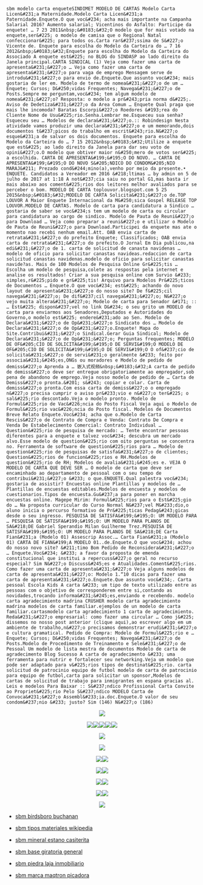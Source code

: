 
```
sbm modelo carta enqueteSINDIMET MODELO DE CARTAS Modelo Carta Licen&#231;a Maternidade.Modelo Carta Licen&#231;a Paternidade.Enquete.O que voc&#234; acha mais importante na Campanha Salarial 2016? Aumento salarial; Vicentinos do Asfalto: Participe da enquete! … 7 23 2011&nbsp;&#0183;&#32;O modelo que for mais votado na enquete,ser&#225; o modelo de camisa que o Regional Natal confeccionar&#225; para todos os.Carta rar&#237;ssima de S&#227;o Vicente de. Enquete para escolha do Modelo da Carteira do … 7 16 2012&nbsp;&#0183;&#32;Enquete para escolha do Modelo da Carteira do Associado A enquete est&#225; no BLOG do SINDASP ao lado direito da Janela principal.CARTA SINDICAL (1) Veja como fazer uma carta de apresenta&#231;&#227;o … Veja como fazer uma carta de apresenta&#231;&#227;o para vaga de emprego Mensagem serve de introdu&#231;&#227;o para envio de.Enquete.Que assunto voc&#234; mais gostaria de ler em. Modelo de termo de nomea&#231;&#227;o de um … Enquete; Cursos; D&#250;vidas Frequentes; Navega&#231;&#227;o de Posts.Sempre me perguntam,voc&#234; tem algum modelo de nomea&#231;&#227;o? Resposta: o modelo a pr&#243;pria norma d&#225;. Aviso de Dedetiza&#231;&#227;o da Area Comum … Enquete Qual praga que mais lhe incomoda? Baratas Escorpi&#227;o Roedores &#193;rea do Cliente Nome de Usu&#225;rio.Senha.Lembrar me.Esqueceu sua senha? Esqueceu seu … Modelos de declara&#231;&#227;o.:: Robindesign Nesta atividade vamos produzir uma declara&#231;&#227;o e um memorando,dois documentos t&#237;picos do trabalho em escrit&#243;rio.N&#227;o esque&#231;a de salvar os dois documentos. Enquete para escolha do Modelo da Carteira do … 7 15 2012&nbsp;&#0183;&#32;Utilize a enquete que est&#225; ao lado direito da Janela para dar seu voto de opini&#227;o.O modelo que obtiver maior n&#250;mero de votos ser&#225; a escolhida. CARTA DE APRESENTA&#199;&#195;O DO NOVO. … CARTA DE APRESENTA&#199;&#195;O DO NOVO S&#205;NDICO DO CONDOM&#205;NIO MARAJ&#211; Prezado cond&#244;mino(a),venho por meio da presente.• ENQUETE. Candidatos a Vereador em 2016 &#218;ltimas … by admin on 5 de julho de 2017 at 1:18 A not&#237;cia saiu no portal G1,mas basta ir mais abaixo aos coment&#225;rios dos leitores melhor avaliados para se perceber o bom. MODELO DE CARTA toplouvor.blogspot.com 5 25 2015&nbsp;&#0183;&#32;MODELO DE CARTA Solicita&#231;&#227;o de.TOP LOUVOR A Maior Enquete Internacional da M&#250;sica Gospel RELEASE TOP LOUVOR.MODELO DE CARTAS. Modelo de carta para candidatura a Sindico … gostaria de saber se voc&#234;s tem um modelo de carta ou circular para candidatura ao cargo de sindico. Modelo de Pauta de Reuni&#227;o para Download … Veja como preparar a reuni&#227;o e utilizar o Modelo de Pauta de Reuni&#227;o para Download.Participei da enquete mas ate o momento nao recebi nenhum email.Att. OAB envia carta de retrata&#231;&#227;o do prefeito Enquete; Classificados; OAB envia carta de retrata&#231;&#227;o do prefeito.O Jornal Em Dia publicou,na edi&#231;&#227;o de 1. carta de solicitud de canasta navidenas … modelo de oficio para solicitar canastas navideas.redaccion de carta solicitud canastas navidenas.modelo de oficio para solicitar canastas navide?as. Mais de 100 Modelos de Pesquisa Online Gr&#225;tis … Escolha um modelo de pesquisa,colete as respostas pela internet e analise os resultados! Criar a sua pesquisa online com Survio &#233; simples,r&#225;pido e gr&#225;tis! Arquivo para Modelos Pr&#225;ticos de Documentos … Enquete.O que voc&#234; est&#225; achando do novo layout de apresenta&#231;&#227;o do nosso site? De f&#225;cil navega&#231;&#227;o; De dif&#237;cil navega&#231;&#227;o; N&#227;o vejo muita altera&#231;&#227;o; Modelo de carta para Senador &#171; :: … Est&#225; dispon&#237;vel no link D&#234; o seu grito um MODELO de carta para enviarmos aos Senadores,Deputados e Autoridades do Governo,o modelo est&#225; endere&#231;ado ao Sen. Modelo de Declara&#231;&#227;o de Op&#231;&#227;o Sindicato dos … Modelo de Declara&#231;&#227;o de Op&#231;&#227;o.Enquete! Mapa do Site.Contribui&#231;&#227;o Sindical.Gerar Guia Sindical; Modelo de Declara&#231;&#227;o de Op&#231;&#227;o; Perguntas frequentes; MODELO DE OF&#205;CIO DE SOLICITA&#199;&#195;O DE SERVI&#199;O MODELO DE OF&#205;CIO DE SOLICITA&#199;&#195;O DE SERVI&#199;O O of&#237;cio de solicita&#231;&#227;o de servi&#231;o geralmente &#233; feito por associa&#231;&#245;es,ONGs ou moradores e Modelo de pedido de demiss&#227;o Aprenda a … 嵌入式视频&nbsp;&#0183;&#32;A carta de pedido de demiss&#227;o deve ser entregue obrigatoriamente ao empregador,sob pena de abandono de emprego.Veja nosso modelo de pedido de … Carta de Demiss&#227;o pronta.&#201; s&#243; copiar e colar. Carta de demiss&#227;o pronta.Com essa carta de demiss&#227;o o empregado n&#227;o precisa cumprir o aviso pr&#233;vio e n&#227;o ter&#225; o sal&#225;rio descontado.Veja o modelo pronto. Modelo de Formul&#225;rio de Vac&#226;ncia do Posto Fiscal Veja aqui o Modelo de Formul&#225;rio vac&#226;ncia do Posto fiscal. Modelos de Documentos Breve Relato Enquete.Voc&#234; acha que o.Modelo de Carta Rescis&#227;o de Contrato de Compra e Venda: Contrato De Compra e Venda De Estabelecimento Comercial: Contrato Individual … Question&#225;rio de pesquisa de mercado: … Tente encontrar pessoas diferentes para a enquete e talvez voc&#234; descubra um mercado alvo.Esse modelo de question&#225;rio com oito perguntas se concentra no. Ferramenta de software de question&#225;rios para … Modelo de question&#225;rio de pesquisas de satisfa&#231;&#227;o de clientes; Question&#225;rios de funcion&#225;rios e RH.Modelos de question&#225;rio de RH; Modelos de avalia&#231;&#245;es e. VEJA O MODELO DE CARTA QUE DEVE SER … O modelo de carta que deve ser encaminhado ao departamento de pessoal com o seu tempo de contribui&#231;&#227;o &#233; o que.ENQUETE.Qual palestra voc&#234; gostaria de assistir? Encuestas online Plantillas y modelos de … Plantillas de encuestas editables.Modelos de encuesta y modelos de cuestionarios.Tipos de encuesta.Gu&#237;a para poner en marcha encuestas online. Magepe Mirim: Formul&#225;rios para o Est&#225;gio do … Na proposta curricular do Curso Normal N&#237;vel M&#233;dio,o aluno inicia o percurso formativo de Pr&#225;ticas Pedag&#243;gicas desde o seu ingresso. PESQUISA DE SATISFA&#199;&#195;O: UM MODELO PARA … PESQUISA DE SATISFA&#199;&#195;O: UM MODELO PARA PLANOS DE SA&#218;DE Gabriel Sperandio Milan Guilherme Trez.PESQUISA DE SATISFA&#199;&#195;O: UM MODELO PARA PLANOS DE SA&#218;DE Carta Fian&#231;a (Modelo 01) Assescrip Assoc.… Carta Fian&#231;a (Modelo 01) CARTA DE FIAN&#199;A MODELO 01..de.Enquete.O que voc&#234; achou do nosso novo site? &#211;timo Bom Pedido de Reconsidera&#231;&#227;o … Enquete.Voc&#234; &#233; a favor da proposta de emenda constitucional que institui a repercuss&#227;o geral no recurso especial? Sim N&#227;o Discuss&#245;es e Atualidades.Coment&#225;rios. Como fazer uma carta de apresenta&#231;&#227;o Veja alguns modelos de carta de apresenta&#231;&#227;o: Modelo 1.“10 dicas para fazer uma carta de apresenta&#231;&#227;o.Enquete.Que assunto voc&#234;. Carta pessoal Escola Kids A carta &#233; um tipo de texto utilizado entre as pessoas com o objetivo de corresponderem entre si,contando as novidades,trocando informa&#231;&#245;es,enviando e recebendo. modelo carta agradecimiento madrina CRUSHER modelo carta agradecimiento madrina modelos de carta familiar.ejemplos de un modelo de carta familiar.cartasmodelo carta agradecimiento 1 carta de agradecimiento. Reda&#231;&#227;o empresarial: como fazer uma circular … Como j&#225; dissemos no nosso post anterior (clique aqui),ao escrever algo em um ambiente de trabalho,n&#227;o precisamos demonstrar erudi&#231;&#227;o e cultura gramatical. Pedido de Compra: Modelo de Formul&#225;rio e … Enquete; Cursos; D&#250;vidas Frequentes; Navega&#231;&#227;o de Posts.Modelo de Procedimento de Treinamento e Sele&#231;&#227;o de Pessoal Um modelo de lista mestra de documentos Modelo de carta de agradecimento Blog Sucesso A carta de agradecimento &#233; uma ferramenta para nutrir e fortalecer seu networking.Veja um modelo que pode ser adaptado para v&#225;rios tipos de destinat&#225;rio. carta solicitud de patrocinio equipo de futbol modelo de carta de patrocinio para equipo de futbol,carta para solicitar un sponsor,Modelos de cartas de solicitud de trabajo para inmigrantes en espana gracias al. Leis e modelos Para Baixar :: S&#237;ndico Profissional Carta Convite ao Propriet&#225;rio Pelo S&#237;ndico MODELO Carta de Convoca&#231;&#227;o Assembl&#233;ia.doc.Enquete.O valor de seu condom&#237;nio &#233; justo? Sim (146) N&#227;o (186) 
```

<div align="center">

<a href="https://es-crusher.shibang-china.com/github&k=sbm+modelo+carta+enquete"><img src="https://static.shibang-china.com/es/crusher/logo.jpg"></a>

<a href="https://es-crusher.shibang-china.com/github&k=sbm+modelo+carta+enquete"><img src="https://static.shibang-china.com/es/crusher/index.jpg"></a><a href="https://es-crusher.shibang-china.com/material.htmlgithub&k=sbm+modelo+carta+enquete"><img src="https://static.shibang-china.com/es/crusher/material.jpg"></a><a href="https://es-crusher.shibang-china.com/application.htmlgithub&k=sbm+modelo+carta+enquete"><img src="https://static.shibang-china.com/es/crusher/application.jpg"></a><a href="https://es-crusher.shibang-china.com/aboutus.htmlgithub&k=sbm+modelo+carta+enquete"><img src="https://static.shibang-china.com/es/crusher/aboutus.jpg"></a><a href="https://es-crusher.shibang-china.com/contact.htmlgithub&k=sbm+modelo+carta+enquete"><img src="https://static.shibang-china.com/es/crusher/contact.jpg"></a>

<a href="https://es-crusher.shibang-china.com/github&k=sbm+modelo+carta+enquete"><img src="https://static.shibang-china.com/es/crusher/banner.jpg"></a>

<a href="https://swt.shibang-china.com/github&k=sbm+modelo+carta+enquete"><img src="https://static.shibang-china.com/es/crusher/text.jpg"></a>

<a href="https://swt.shibang-china.com/github&k=sbm+modelo+carta+enquete"><img src="https://static.shibang-china.com/es/crusher/chat.jpg"></a><a href="https://es-crusher.shibang-china.com/contact.htmlgithub&k=sbm+modelo+carta+enquete"><img src="https://static.shibang-china.com/es/crusher/message.jpg"></a>

<a href="https://es-crusher.shibang-china.com/products/pe.htmlgithub&k=sbm+modelo+carta+enquete"><img src="https://static.shibang-china.com/es/crusher/pe.jpg"></a><a href="https://es-crusher.shibang-china.com/products/pf.htmlgithub&k=sbm+modelo+carta+enquete"><img src="https://static.shibang-china.com/es/crusher/pf.jpg"></a>

<a href="https://es-crusher.shibang-china.com/products/hpt.htmlgithub&k=sbm+modelo+carta+enquete"><img src="https://static.shibang-china.com/es/crusher/hpt.jpg"></a><a href="https://es-crusher.shibang-china.com/products/vsi.htmlgithub&k=sbm+modelo+carta+enquete"><img src="https://static.shibang-china.com/es/crusher/vsi.jpg"></a>

<a href="https://es-crusher.shibang-china.com/products/klv.htmlgithub&k=sbm+modelo+carta+enquete"><img src="https://static.shibang-china.com/es/crusher/klv.jpg"></a><a href="https://es-crusher.shibang-china.com/products/portable.htmlgithub&k=sbm+modelo+carta+enquete"><img src="https://static.shibang-china.com/es/crusher/portable.jpg"></a>

<a href="https://swt.shibang-china.com/github&k=sbm+modelo+carta+enquete"><img src="https://static.shibang-china.com/es/crusher/case.jpg"></a>

</div>


* [sbm birdsboro buchanan](sbm%20birdsboro%20buchanan.md)

* [sbm tipos materiales wikipedia](sbm%20tipos%20materiales%20wikipedia.md)

* [sbm mineral estano casiterita](sbm%20mineral%20estano%20casiterita.md)

* [sbm base giratoria general](sbm%20base%20giratoria%20general.md)

* [sbm piedra laja inmobiliario](sbm%20piedra%20laja%20inmobiliario.md)

* [sbm marca maqtron picadora](sbm%20marca%20maqtron%20picadora.md)